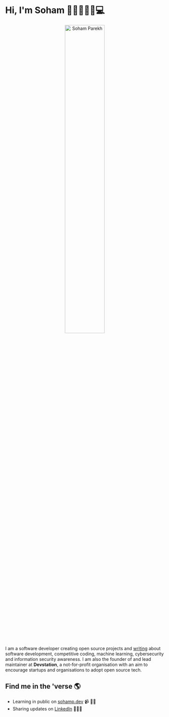 # Hi, I'm Soham 👋🏻👨🏻‍💻💻

<p align="center">
  <img width="50%" src="https://github.com/und3fined-v01d/und3fined-v01d/blob/master/me.jpeg?raw=true" alt="Soham Parekh">
</p>

I am a software developer creating open source projects and <a href="https://sohamp.dev">writing</a> about software development, competitive coding, machine learning, cybersecurity and information security awareness. I am also the founder of and lead maintainer at <strong>Devstation</strong>, a not-for-profit organisation with an aim to encourage startups and organisations to adopt open source tech.

## Find me in the 'verse 🌎
- Learning in public on <a href="https://www.sohamp.dev">sohamp.dev</a> 📹 ✍🏻
- Sharing updates on <a href="https://www.linkedin.com/in/soham-parekh-8905a21a3/">LinkedIn</a> 👨🏻‍💻
